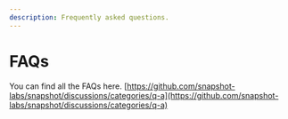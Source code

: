 ```yaml
---
description: Frequently asked questions.
---
```


# FAQs

You can find all the FAQs here. [https://github.com/snapshot-labs/snapshot/discussions/categories/q-a](https://github.com/snapshot-labs/snapshot/discussions/categories/q-a)

